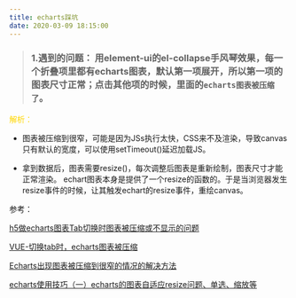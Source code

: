 ```yaml
---
title: echarts踩坑
date: 2020-03-09 18:15:00
---
```


> ### 1.遇到的问题： 用element-ui的el-collapse手风琴效果，每一个折叠项里都有echarts图表，默认第一项展开，所以第一项的图表尺寸正常；点击其他项的时候，里面的<code>echarts图表被压缩了</code>。

<font color="gold">解析：</font>

+ 图表被压缩到很窄，可能是因为JSs执行太快，CSS来不及渲染，导致canvas只有默认的宽度，可以使用setTimeout()延迟加载JS。

+ 拿到数据后，图表需要resize()，每次调整后图表是重新绘制，图表尺寸才能正常渲染。  echart图表本身是提供了一个resize的函数的。于是当浏览器发生resize事件的时候，让其触发echart的resize事件，重绘canvas。

参考：

[h5做echarts图表Tab切换时图表被压缩或不显示的问题](https://blog.csdn.net/qq_42279109/article/details/83090534)

[VUE-切换tab时，echarts图表被压缩](https://blog.csdn.net/LzzMandy/article/details/89886749)

[Echarts出现图表被压缩到很窄的情况的解决方法](https://blog.csdn.net/wsln_123456/article/details/100016269)

[echarts使用技巧（一）echarts的图表自适应resize问题、单选、缩放等](https://www.cnblogs.com/goloving/p/9008165.html)




